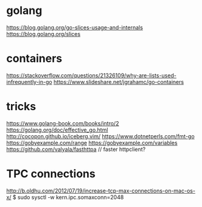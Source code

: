 # golang
https://blog.golang.org/go-slices-usage-and-internals
https://blog.golang.org/slices

# containers
https://stackoverflow.com/questions/21326109/why-are-lists-used-infrequently-in-go
https://www.slideshare.net/jgrahamc/go-containers

# tricks
https://www.golang-book.com/books/intro/2
https://golang.org/doc/effective_go.html
http://cocopon.github.io/iceberg.vim/
https://www.dotnetperls.com/fmt-go
https://gobyexample.com/range
https://gobyexample.com/variables
https://github.com/valyala/fasthttpa // faster httpclient?

# TPC connections
http://b.oldhu.com/2012/07/19/increase-tcp-max-connections-on-mac-os-x/
$ sudo sysctl -w kern.ipc.somaxconn=2048
